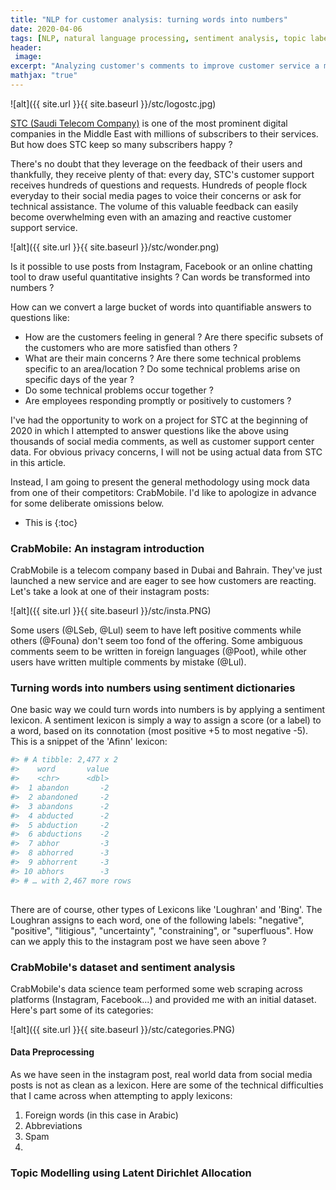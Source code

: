 ```yaml
---
title: "NLP for customer analysis: turning words into numbers"
date: 2020-04-06
tags: [NLP, natural language processing, sentiment analysis, topic labelling, tidyverse, latent Dirichlet allocation, LDA, R]
header:
 image: 
excerpt: "Analyzing customer's comments to improve customer service a mobile company"
mathjax: "true"
---
```



![alt]({{ site.url }}{{ site.baseurl }}/stc/logostc.jpg)

[STC (Saudi Telecom Company)](https://en.wikipedia.org/wiki/Saudi_Telecom_Company) is one of the  most prominent digital companies in the Middle East with millions of subscribers to their services. 
But how does STC keep so many subscribers happy ? 

There's no doubt that they leverage on the feedback of their users and thankfully, they receive plenty of that: every day, STC's customer support receives hundreds of questions and requests. Hundreds of people flock everyday to their social media pages to voice their concerns or ask for technical assistance. The volume of this valuable feedback can easily become overwhelming even with an amazing and reactive customer support service.


![alt]({{ site.url }}{{ site.baseurl }}/stc/wonder.png)

Is it possible to use posts from Instagram, Facebook or an online chatting tool to draw useful quantitative insights ? Can words be transformed into numbers ? 


How can we convert a large bucket of words into quantifiable answers to questions like:

* How are the customers feeling in general ? Are there specific subsets of the customers who are more satisfied than others ?
* What are their main concerns ? Are there some technical problems specific to an area/location ?  Do some technical problems arise on specific days of the year ?
* Do some technical problems occur together ?
* Are employees responding promptly or positively to customers ?


I've had the opportunity to work on a project for STC at the beginning of 2020 in which I attempted to answer questions like the above using thousands of social media comments, as well as customer support center data. 
For obvious privacy concerns, I will not be using actual data from STC in this article. 

Instead, I am going to present the general methodology using mock data from one of their competitors: CrabMobile. I'd like to apologize in advance for some deliberate omissions below.

* This is
{:toc}

### CrabMobile: An instagram introduction

CrabMobile is a telecom company based in Dubai and Bahrain.
They've just launched a new service and are eager to see how customers are reacting. Let's take a look at one of their instagram posts:

![alt]({{ site.url }}{{ site.baseurl }}/stc/insta.PNG)


Some users (@LSeb, @Lul) seem to have left positive comments while others (@Founa) don't seem too fond of the offering. Some ambiguous comments seem to be written in foreign languages (@Poot), while other users have written multiple comments by mistake (@Lul). 


### Turning words into numbers using sentiment dictionaries

One basic way we could turn words into numbers is by applying a sentiment lexicon. A sentiment lexicon is simply a way to assign a score (or a label) to a word, based on its connotation (most positive +5 to most negative -5). This is a snippet of the 'Afinn' lexicon:


```r
#> # A tibble: 2,477 x 2
#>    word       value
#>    <chr>      <dbl>
#>  1 abandon       -2
#>  2 abandoned     -2
#>  3 abandons      -2
#>  4 abducted      -2
#>  5 abduction     -2
#>  6 abductions    -2
#>  7 abhor         -3
#>  8 abhorred      -3
#>  9 abhorrent     -3
#> 10 abhors        -3
#> # … with 2,467 more rows
 
```

There are of course, other types of Lexicons like 'Loughran' and 'Bing'. The Loughran assigns to each word, one of the following labels:  "negative", "positive", "litigious", "uncertainty", "constraining", or "superfluous". 
How can we apply this to the instagram post we have seen above ?


### CrabMobile's dataset and sentiment analysis

CrabMobile's data science team performed some web scraping across platforms (Instagram, Facebook...) and provided me with an initial dataset.  Here's part some of its categories:

![alt]({{ site.url }}{{ site.baseurl }}/stc/categories.PNG)


#### Data Preprocessing

As we have seen in the instagram post, real world data from social media posts is not as clean as a lexicon. Here are some of the technical difficulties that I came across when attempting to apply lexicons:

1. Foreign words (in this case in Arabic)
2. Abbreviations 
3. Spam 
4. 














### Topic Modelling using Latent Dirichlet Allocation


